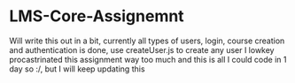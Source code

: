 # LMS-Core-Assignemnt

Will write this out in a bit, currently all types of users, login, course creation and authentication is done, use createUser.js to create any user
I lowkey procastrinated this assignment way too much and this is all I could code in 1 day so :/, but I will keep updating this
